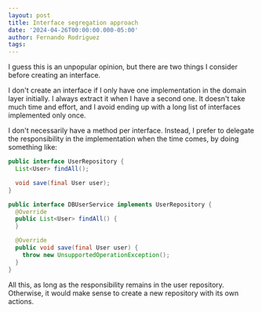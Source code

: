 ```yaml
---
layout: post
title: Interface segregation approach
date: '2024-04-26T00:00:00.000-05:00'
author: Fernando Rodriguez
tags:
---
```



I guess this is an unpopular opinion, but there are two things I consider before creating an interface.

I don't create an interface if I only have one implementation in the domain layer initially. I always extract it when I
have a second one. It doesn't take much time and effort, and I avoid ending up with a long list of interfaces
implemented only once.

I don't necessarily have a method per interface. Instead, I prefer to delegate the responsibility in the implementation
when the time comes, by doing something like:

```java
public interface UserRepository {
  List<User> findAll();

  void save(final User user);
}
```

```java
public interface DBUserService implements UserRepository {
  @Override
  public List<User> findAll() {
  }

  @Override
  public void save(final User user) {
    throw new UnsupportedOperationException();
  }
}
```

All this, as long as the responsibility remains in the user repository. Otherwise, it would make sense to create a new
repository with its own actions.
